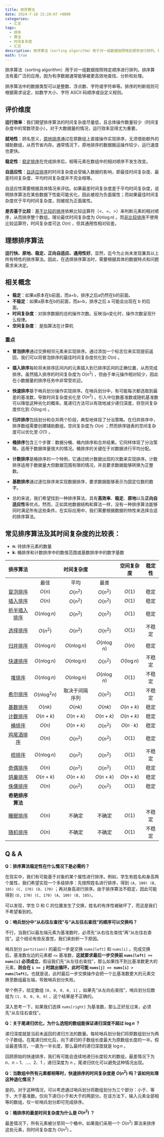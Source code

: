 ```yaml
---
title: 排序算法
date: 2024-7-18 15:20:07 +0800
categories:
  - 汇总
tags:
  - 排序
  - 算法
  - 时间复杂度
  - 汇总
description: 排序算法（sorting algorithm）用于对一组数据按照特定顺序进行排列。排序算法有着广泛的应用，因为有序数据通常能够被更高效地查找、分析和处理。
math: true
---
```

排序算法（sorting algorithm）用于对一组数据按照特定顺序进行排列。排序算法有着广泛的应用，因为有序数据通常能够被更高效地查找、分析和处理。

排序算法中的数据类型可以是整数、浮点数、字符或字符串等。排序的判断规则可根据需求设定，如数字大小、字符 ASCII 码顺序或自定义规则。

## 评价维度

  
**运行效率**：我们期望排序算法的时间复杂度尽量低，且总体操作数量较少（时间复杂度中的常数项变小）。对于大数据量的情况，运行效率显得尤为重要。

**就地性**：顾名思义，<u>原地排序</u>通过在原数组上直接操作实现排序，无须借助额外的辅助数组，从而节省内存。通常情况下，原地排序的数据搬运操作较少，运行速度也更快。

**稳定性**：<u>稳定排序</u>在完成排序后，相等元素在数组中的相对顺序不发生改变。

**自适应性**：<u>自适应排序</u>的时间复杂度会受输入数据的影响，即最佳时间复杂度、最差时间复杂度、平均时间复杂度并不完全相等。

自适应性需要根据具体情况来评估。如果最差时间复杂度差于平均时间复杂度，说明排序算法在某些数据下性能可能劣化，因此被视为负面属性；而如果最佳时间复杂度优于平均时间复杂度，则被视为正面属性。

**是否基于比较**：<u>基于比较的排序</u>依赖比较运算符（$<$、$=$、$>$）来判断元素的相对顺序，从而排序整个数组，理论最优时间复杂度为 $O(n \log n)$ 。而<u>非比较排序</u>不使用比较运算符，时间复杂度可达 $O(n)$ ，但其通用性相对较差。

## 理想排序算法

**运行快、原地、稳定、正向自适应、通用性好**。显然，迄今为止尚未发现兼具以上所有特性的排序算法。因此，在选择排序算法时，需要根据具体的数据特点和问题需求来决定。

##  相关概念

- **稳定**：如果a原本在b前面，而a=b，排序之后a仍然在b的前面。
- **不稳定**：如果a原本在b的前面，而a=b，排序之后 a 可能会出现在 b 的后面。
- **时间复杂度**：对排序数据的总的操作次数。反映当n变化时，操作次数呈现什么规律。
- **空间复杂度**： 是指算法在计算机

### 重点

- **冒泡排序**通过交换相邻元素来实现排序。通过添加一个标志位来实现提前返回，我们可以将冒泡排序的最佳时间复杂度优化到 $O(n)$ 。

- **插入排序**每轮将未排序区间内的元素插入到已排序区间的正确位置，从而完成排序。虽然插入排序的时间复杂度为 $O(n^2)$ ，但由于单元操作相对较少，因此在小数据量的排序任务中非常受欢迎。

- **快速排序**基于哨兵划分操作实现排序。在哨兵划分中，有可能每次都选取到最差的基准数，导致时间复杂度劣化至 $O(n^2)$ 。引入中位数基准数或随机基准数可以降低这种劣化的概率。尾递归方法可以有效地减少递归深度，将空间复杂度优化到 $O(\log n)$ 。

- **归并排序**包括划分和合并两个阶段，典型地体现了分治策略。在归并排序中，排序数组需要创建辅助数组，空间复杂度为 $O(n)$ ；然而排序链表的空间复杂度可以优化至 $O(1)$ 。

- **桶排序**包含三个步骤：数据分桶、桶内排序和合并结果。它同样体现了分治策略，适用于数据体量很大的情况。桶排序的关键在于对数据进行平均分配。

- **计数排序**是桶排序的一个特例，它通过统计数据出现的次数来实现排序。计数排序适用于数据量大但数据范围有限的情况，并且要求数据能够转换为正整数。

- **基数排序**通过逐位排序来实现数据排序，要求数据能够表示为固定位数的数字。

- 总的来说，我们希望找到一种排序算法，具有**高效率**、**稳定**、**原地**以及**正向自适应性**等优点。然而，正如其他数据结构和算法一样，没有一种排序算法能够同时满足所有这些条件。在实际应用中，我们需要根据数据的特性来选择合适的排序算法。

## 常见排序算法及其时间复杂度的比较表：

- **n**:  待排序元素的数量
- **k**:  桶排序和计数排序中的数值范围或基数排序中的数字基数

|                       排序算法                        |                |    时间复杂度     |              |     空间复杂度      | 稳定性 |
| :-----------------------------------------------: | :------------: | :----------: | :----------: | :------------: | :-: |
|                                                   |       最佳       |      平均      |      最差      |                |     |
|   [冒泡排序](https://rd-wang.github.io/posts/冒泡排序/)   |     $O(n)$     |   $O(n^2)$   |   $O(n^2)$   |     $O(1)$     | 稳定  |
|   [插入排序](https://rd-wang.github.io/posts/插入排序/)   |     $O(n)$     |   $O(n^2)$   |   $O(n^2)$   |     $O(1)$     | 稳定  |
| [折半插入排序](https://rd-wang.github.io/posts/折半插入排序/) |  $O(n\log n)$  |   $O(n^2)$   |   $O(n^2)$   |     $O(1)$     | 稳定  |
|   [选择排序](https://rd-wang.github.io/posts/选择排序/)   |    $O(n^2)$    |   $O(n^2)$   |   $O(n^2)$   |     $O(1)$     | 不稳定 |
|   [归并排序](https://rd-wang.github.io/posts/归并排序/)   |  $O(n\log n)$  | $O(n\log n)$ | $O(n\log n)$ |     $O(n)$     | 稳定  |
|   [快速排序](https://rd-wang.github.io/posts/快速排序/)   |  $O(n\log n)$  | $O(n\log n)$ |   $O(n^2)$   |  $O(\log n)$   | 不稳定 |
|    [堆排序](https://rd-wang.github.io/posts/堆排序/)    |  $O(n\log n)$  | $O(n\log n)$ | $O(n\log n)$ |     $O(1)$     | 不稳定 |
|   [希尔排序](https://rd-wang.github.io/posts/希尔排序/)   | $O(n\log^2 n)$ |   取决于间隔序列    |   $O(n^2)$   |     $O(1)$     | 不稳定 |
|   [基数排序](https://rd-wang.github.io/posts/基数排序/)   |    $O(nk)$     |   $O(nk)$    |   $O(nk)$    |   $O(n + k)$   | 稳定  |
|   [计数排序](https://rd-wang.github.io/posts/计数排序/)   |   $O(n + k)$   |  $O(n + k)$  |  $O(n + k)$  |    $O(n+k)$    | 稳定  |
|    [桶排序](https://rd-wang.github.io/posts/桶排序/)    |     $O(n)$     |  $O(n + k)$  |   $O(n^2)$   | $O(n \cdot k)$ | 稳定  |
|  [鸡尾酒排序](https://rd-wang.github.io/posts/鸡尾酒排序/)  |     $O(n)$     |   $O(n^2)$   |   $O(n^2)$   |     $O(1)$     | 稳定  |
|    [梳排序](https://rd-wang.github.io/posts/梳排序/)    |  $O(n\log n)$  |   $O(n^2)$   |   $O(n^2)$   |     $O(1)$     | 不稳定 |
|   [奇偶排序](https://rd-wang.github.io/posts/奇偶排序/)   |     $O(n)$     |   $O(n^2)$   |   $O(n^2)$   |     $O(1)$     | 稳定  |
|   [鸽巢排序](https://rd-wang.github.io/posts/鸽巢排序/)   |   $O(n + k)$   |  $O(n + k)$  |  $O(n + k)$  |   $O(n + k)$   | 稳定  |
|   [侏儒排序](https://rd-wang.github.io/posts/侏儒排序/)   |     $O(n)$     |   $O(n^2)$   |   $O(n^2)$   |     $O(1)$     | 稳定  |
|                    **奇葩排序算法**                     |                |              |              |                |     |
|   [睡眠排序](https://rd-wang.github.io/posts/睡眠排序/)   |     $O(n)$     |     不确定      |     不确定      |     $O(1)$     | 不稳定 |
|   [随机排序](https://rd-wang.github.io/posts/随机排序/)   |     $O(n)$     |     不确定      |     不确定      |     $O(1)$     | 不稳定 |
  
## Q & A

  

**Q：排序算法稳定性在什么情况下是必需的？**

在现实中，我们有可能基于对象的某个属性进行排序。例如，学生有姓名和身高两个属性，我们希望实现一个多级排序：先按照姓名进行排序，得到 `(A, 180) (B, 185) (C, 170) (D, 170)` ；再对身高进行排序。由于排序算法不稳定，因此可能得到 `(D, 170) (C, 170) (A, 180) (B, 185)`。

可以发现，学生 D 和 C 的位置发生了交换，姓名的有序性被破坏了，而这是我们不希望看到的。
 

**Q：哨兵划分中“从右往左查找”与“从左往右查找”的顺序可以交换吗？**


不行，当我们以最左端元素为基准数时，必须先“从右往左查找”再“从左往右查找”。这个结论有些反直觉，我们来剖析一下原因。

哨兵划分 `partition()` 的最后一步是交换 `nums[left]` 和 `nums[i]` 。完成交换后，基准数左边的元素都 `<=` 基准数，**这就要求最后一步交换前 `nums[left] >= nums[i]` 必须成立**。假设我们先“从左往右查找”，那么如果找不到比基准数更大的元素，**则会在 `i == j` 时跳出循环，此时可能 `nums[j] == nums[i] > nums[left]`**。也就是说，此时最后一步交换操作会把一个比基准数更大的元素交换至数组最左端，导致哨兵划分失败。

举个例子，给定数组 `[0, 0, 0, 0, 1]` ，如果先“从左向右查找”，哨兵划分后数组为 `[1, 0, 0, 0, 0]` ，这个结果是不正确的。

深入思考一下，如果我们选择 `nums[right]` 为基准数，那么正好反过来，必须先“从左往右查找”。


**Q：关于尾递归优化，为什么选短的数组能保证递归深度不超过 $\log n$ ？**


递归深度就是当前未返回的递归方法的数量。每轮哨兵划分我们将原数组划分为两个子数组。在尾递归优化后，向下递归的子数组长度最大为原数组长度的一半。假设最差情况，一直为一半长度，那么最终的递归深度就是 $\log n$ 。

回顾原始的快速排序，我们有可能会连续地递归长度较大的数组，最差情况下为 $n$、$n - 1$、$\dots$、$2$、$1$ ，递归深度为 $n$ 。尾递归优化可以避免这种情况出现。

**Q：当数组中所有元素都相等时，快速排序的时间复杂度是 $O(n^2)$ 吗？该如何处理这种退化情况？**

是的。对于这种情况，可以考虑通过哨兵划分将数组划分为三个部分：小于、等于、大于基准数。仅向下递归小于和大于的两部分。在该方法下，输入元素全部相等的数组，仅一轮哨兵划分即可完成排序。

**Q：桶排序的最差时间复杂度为什么是 $O(n^2)$ ？**

最差情况下，所有元素被分至同一个桶中。如果我们采用一个 $O(n^2)$ 算法来排序这些元素，则时间复杂度为 $O(n^2)$ 。